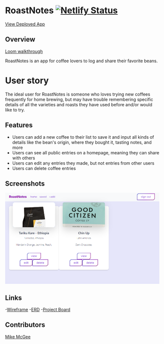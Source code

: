 # RoastNotes [![Netlify Status](https://api.netlify.com/api/v1/badges/9d16c352-39c1-4931-b345-dcde1a161f5c/deploy-status)](https://app.netlify.com/sites/roastnotes/deploys)
[View Deployed App](https://roastnotes.netlify.app/)

## Overview
[Loom walkthrough](https://www.loom.com/share/d9df9dd5293a4723b3d29f96e29880f0?sid=49a28352-3cb1-4956-9ccc-d16e95a7dae1)

RoastNotes is an app for coffee lovers to log and share their favorite beans.

# User story

The ideal user for RoastNotes is someone who loves trying new coffees frequently for home brewing, but may have trouble remembering specific details of all the varieties and roasts they have used before and/or would like to try. 

## Features
- Users can add a new coffee to their list to save it and input all kinds of details like the bean's origin, where they bought it, tasting notes, and more
- Users can see all public entries on a homepage, meaning they can share with others
- Users can edit any entries they made, but not entries from other users
- Users can delete coffee entries

## Screenshots
<img src="public/images/rn_example.jpg"/>

## Links
-[Wireframe](https://www.figma.com/design/DSmhMQ5aX0J1GORhorAWkE/RoastNotes?node-id=0-1&t=f4pEbgItFkWBVUoi-1)
-[ERD](https://dbdiagram.io/d/RoastNotes-67b3f05a263d6cf9a07fd170)
-[Project Board](https://github.com/users/mikemcgee92/projects/3/views/1)

## Contributors
[Mike McGee](https://github.com/mikemcgee92)
